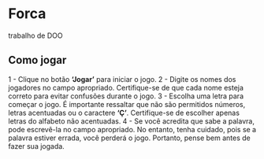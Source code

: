 # Forca
trabalho de DOO

## Como jogar
1 - Clique no botão **‘Jogar’** para iniciar o jogo.
2 - Digite os nomes dos jogadores no campo apropriado. Certifique-se de que cada nome esteja correto para evitar confusões durante o jogo.
3 - Escolha uma letra para começar o jogo. É importante ressaltar que não são permitidos números, letras acentuadas ou o caractere **‘Ç’**. Certifique-se de escolher apenas letras do alfabeto não acentuadas.
4 - Se você acredita que sabe a palavra, pode escrevê-la no campo apropriado. No entanto, tenha cuidado, pois se a palavra estiver errada, você perderá o jogo. Portanto, pense bem antes de fazer sua jogada.
